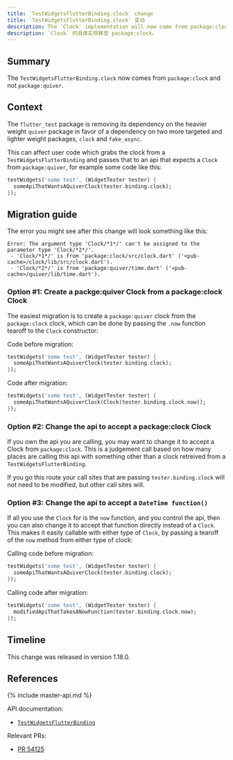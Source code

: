 ```yaml
---
title: `TestWidgetsFlutterBinding.clock` change
title: `TestWidgetsFlutterBinding.clock` 变动
description: The `Clock` implementation will now come from package:clock.
description: `Clock` 的具体实现移至 package:clock。
---
```


## Summary

The `TestWidgetsFlutterBinding.clock` now comes from `package:clock` and
not `package:quiver`.

## Context

The `flutter_test` package is removing its dependency on the heavier weight
`quiver` package in favor of a dependency on two more targeted and lighter
weight packages, `clock` and `fake_async`.

This can affect user code which grabs the clock from a
`TestWidgetsFlutterBinding` and passes that to an api that expects a `Clock`
from `package:quiver`, for example some code like this:

<!-- skip -->
```dart
testWidgets('some test', (WidgetTester tester) {
  someApiThatWantsAQuiverClock(tester.binding.clock);
});
```

## Migration guide

The error you might see after this change will look something like this:

```
Error: The argument type 'Clock/*1*/' can't be assigned to the parameter type 'Clock/*2*/'.
 - 'Clock/*1*/' is from 'package:clock/src/clock.dart' ('<pub-cache>/clock/lib/src/clock.dart').
 - 'Clock/*2*/' is from 'package:quiver/time.dart' ('<pub-cache>/quiver/lib/time.dart').
```

### Option #1: Create a packge:quiver Clock from a package:clock Clock

The easiest migration is to create a `package:quiver` clock from the
`package:clock` clock, which can be done by passing the `.now` function
tearoff to the `Clock` constructor:

Code before migration:

<!-- skip -->
```dart
testWidgets('some test', (WidgetTester tester) {
  someApiThatWantsAQuiverClock(tester.binding.clock);
});
```

Code after migration:

<!-- skip -->
```dart
testWidgets('some test', (WidgetTester tester) {
  someApiThatWantsAQuiverClock(Clock(tester.binding.clock.now));
});
```

### Option #2: Change the api to accept a package:clock Clock

If you own the api you are calling, you may want to change it to accept a Clock
from `package:clock`. This is a judgement call based on how many places are
calling this api with something other than a clock retreived from a
`TestWidgetsFlutterBinding`.

If you go this route your call sites that are passing `tester.binding.clock`
will not need to be modified, but other call sites will.

### Option #3: Change the api to accept a `DateTime function()`

If all you use the `Clock` for is the `now` function, and you control the api,
then you can also change it to accept that function directly instead of a
`Clock`. This makes it easily callable with either type of `Clock`, by passing
a tearoff of the `now` method from either type of clock:

Calling code before migration:

<!-- skip -->
```dart
testWidgets('some test', (WidgetTester tester) {
  someApiThatWantsAQuiverClock(tester.binding.clock);
});
```

Calling code after migration:

<!-- skip -->
```dart
testWidgets('some test', (WidgetTester tester) {
  modifiedApiThatTakesANowFunction(tester.binding.clock.now);
});
```

## Timeline

This change was released in version 1.18.0.

## References

{% include master-api.md %}

API documentation:
* [`TestWidgetsFlutterBinding`][]

Relevant PRs:
* [PR 54125][]

[`TestWidgetsFlutterBinding`]: {{site.api}}/flutter/flutter_test/TestWidgetsFlutterBinding-class.html
[PR 54125]: {{site.github}}/flutter/flutter/pull/54125